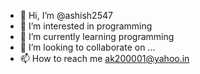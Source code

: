 - 👋 Hi, I’m @ashish2547
- 👀 I’m interested in programming
- 🌱 I’m currently learning programming
- 💞️ I’m looking to collaborate on ...
- 📫 How to reach me ak200001@yahoo.in

<!---
ashish2547/ashish2547 is a ✨ special ✨ repository because its `README.md` (this file) appears on your GitHub profile.
You can click the Preview link to take a look at your changes.
--->
